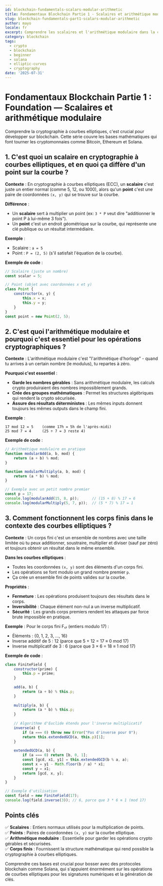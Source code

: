 ```yaml
---
id: blockchain-fundamentals-scalars-modular-arithmetic
title: Fondamentaux Blockchain Partie 1 - Scalaires et arithmétique modulaire
slug: blockchain-fundamentals-part1-scalars-modular-arithmetic
author: mayo
locale: fr
excerpt: Comprendre les scalaires et l'arithmétique modulaire dans la cryptographie à courbes elliptiques
category: blockchain
tags:
  - crypto
  - blockchain
  - beginner
  - solana
  - elliptic-curves
  - cryptography
date: '2025-07-31'
---
```

# Fondamentaux Blockchain Partie 1 : Foundation — Scalaires et arithmétique modulaire

Comprendre la cryptographie à courbes elliptiques, c'est crucial pour développer sur blockchain. Cette série couvre les bases mathématiques qui font tourner les cryptomonnaies comme Bitcoin, Ethereum et Solana.

## 1. C'est quoi un scalaire en cryptographie à courbes elliptiques, et en quoi ça diffère d'un point sur la courbe ?

**Contexte** : En cryptographie à courbes elliptiques (ECC), un **scalaire** c'est juste un entier normal (comme 5, 12, ou 1000), alors qu'un **point** c'est une paire de coordonnées `(x, y)` qui se trouve sur la courbe.

**Différence** :
* Un **scalaire** sert à multiplier un point (ex: `3 * P` veut dire "additionner le point P à lui-même 3 fois").
* Un **point** c'est un endroit géométrique sur la courbe, qui représente une clé publique ou un résultat intermédiaire.

**Exemple** :
* Scalaire : `a = 5`
* Point : `P = (2, 5)` (s'il satisfait l'équation de la courbe).

**Exemple de code** :
```javascript
// Scalaire (juste un nombre)
const scalar = 5;

// Point (objet avec coordonnées x et y)
class Point {
    constructor(x, y) {
        this.x = x;
        this.y = y;
    }
}
const point = new Point(2, 5);
```

## 2. C'est quoi l'arithmétique modulaire et pourquoi c'est essentiel pour les opérations cryptographiques ?

**Contexte** : L'arithmétique modulaire c'est "l'arithmétique d'horloge" - quand tu arrives à un certain nombre (le modulus), tu repartes à zéro.

**Pourquoi c'est essentiel** :
* **Garde les nombres gérables** : Sans arithmétique modulaire, les calculs crypto produiraient des nombres impossiblement grands.
* **Crée des groupes mathématiques** : Permet les structures algébriques qui rendent la crypto sécurisée.
* **Assure des résultats déterministes** : Les mêmes inputs donnent toujours les mêmes outputs dans le champ fini.

**Exemple** :
```
17 mod 12 = 5    (comme 17h = 5h de l'après-midi)
25 mod 7 = 4     (25 ÷ 7 = 3 reste 4)
```

**Exemple de code** :
```javascript
// Arithmétique modulaire en pratique
function modularAdd(a, b, mod) {
    return (a + b) % mod;
}

function modularMultiply(a, b, mod) {
    return (a * b) % mod;
}

// Exemple avec un petit nombre premier
const p = 17;
console.log(modularAdd(15, 8, p));      // (15 + 8) % 17 = 6
console.log(modularMultiply(5, 7, p));  // (5 * 7) % 17 = 1
```

## 3. Comment fonctionnent les corps finis dans le contexte des courbes elliptiques ?

**Contexte** : Un corps fini c'est un ensemble de nombres avec une taille limitée où tu peux additionner, soustraire, multiplier et diviser (sauf par zéro) et toujours obtenir un résultat dans le même ensemble.

**Dans les courbes elliptiques** :
* Toutes les coordonnées `(x, y)` sont des éléments d'un corps fini.
* Les opérations se font modulo un grand nombre premier `p`.
* Ça crée un ensemble fini de points valides sur la courbe.

**Propriétés** :
* **Fermeture** : Les opérations produisent toujours des résultats dans le corps.
* **Inversibilité** : Chaque élément non-nul a un inverse multiplicatif.
* **Sécurité** : Les grands corps premiers rendent les attaques par force brute impossible en pratique.

**Exemple** :
Pour le corps fini F₁₇ (entiers modulo 17) :
* Éléments : {0, 1, 2, 3, ..., 16}
* Inverse additif de 5 : 12 (parce que 5 + 12 = 17 ≡ 0 mod 17)
* Inverse multiplicatif de 3 : 6 (parce que 3 × 6 = 18 ≡ 1 mod 17)

**Exemple de code** :
```javascript
class FiniteField {
    constructor(prime) {
        this.p = prime;
    }
    
    add(a, b) {
        return (a + b) % this.p;
    }
    
    multiply(a, b) {
        return (a * b) % this.p;
    }
    
    // Algorithme d'Euclide étendu pour l'inverse multiplicatif
    inverse(a) {
        if (a === 0) throw new Error("Pas d'inverse pour 0");
        return this.extendedGCD(a, this.p)[1];
    }
    
    extendedGCD(a, b) {
        if (a === 0) return [b, 0, 1];
        const [gcd, x1, y1] = this.extendedGCD(b % a, a);
        const x = y1 - Math.floor(b / a) * x1;
        const y = x1;
        return [gcd, x, y];
    }
}

// Exemple d'utilisation
const field = new FiniteField(17);
console.log(field.inverse(3)); // 6, parce que 3 * 6 ≡ 1 (mod 17)
```

## Points clés

✅ **Scalaires** : Entiers normaux utilisés pour la multiplication de points.  
✅ **Points** : Paires de coordonnées `(x, y)` sur la courbe elliptique.  
✅ **Arithmétique modulaire** : Essentielle pour garder les opérations crypto gérables et sécurisées.  
✅ **Corps finis** : Fournissent la structure mathématique qui rend possible la cryptographie à courbes elliptiques.

Comprendre ces bases est crucial pour bosser avec des protocoles blockchain comme Solana, qui s'appuient énormément sur les opérations de courbes elliptiques pour les signatures numériques et la génération de clés.
